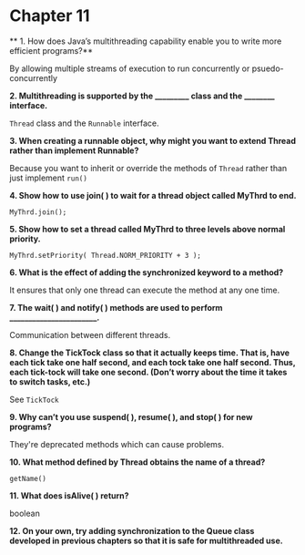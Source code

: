 # Chapter 11

** 1. How does Java’s multithreading capability enable you to write more efficient programs?**

By allowing multiple streams of execution to run concurrently or psuedo-concurrently

**2. Multithreading is supported by the _________ class and the ________ interface.**

`Thread` class and the `Runnable` interface.

**3. When creating a runnable object, why might you want to extend Thread rather than implement Runnable?**

Because you want to inherit or override the methods of `Thread` rather than just implement `run()`

**4. Show how to use join( ) to wait for a thread object called MyThrd to end.**

`MyThrd.join();`

**5. Show how to set a thread called MyThrd to three levels above normal priority.**

`MyThrd.setPriority( Thread.NORM_PRIORITY + 3 );`

**6. What is the effect of adding the synchronized keyword to a method?**

It ensures that only one thread can execute the method at any one time.

**7. The wait( ) and notify( ) methods are used to perform _______________________.**

Communication between different threads.

**8. Change the TickTock class so that it actually keeps time. That is, have each tick take one half second, and each tock take one half second. Thus, each tick-tock will take one second. (Don’t worry about the time it takes to switch tasks, etc.)**

See `TickTock`

**9. Why can’t you use suspend( ), resume( ), and stop( ) for new programs?**

They're deprecated methods which can cause problems.

**10. What method defined by Thread obtains the name of a thread?**

`getName()`

**11. What does isAlive( ) return?**

boolean

**12. On your own, try adding synchronization to the Queue class developed in previous chapters so that it is safe for multithreaded use.**


